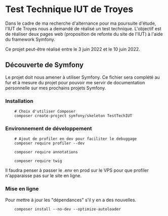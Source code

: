 # Test Technique IUT de Troyes

Dans le cadre de ma recherche d'alternance pour ma poursuite d'étude, l'IUT de Troyes nous a demandé de réalisé un test technique. L'objectif est de réaliser deux pages web (proposition de refonte du site de l'IUT) à l'aide du framework Symfony.

Ce projet peut-être réalisé entre le 3 juin 2022 et le 10 juin 2022. 

## Découverte de Symfony

Le projet doit nous amener à utiliser Symfony. Ce fichier sera complété au fur et à mesure du projet pour pouvoir me servir de documentation personnelle sur mes prochains projets Symfony.

### Installation

```
    # Choix d'utiliser Composer
    composer create-project symfony/skeleton TestTechIUT
```

### Environnement de développement

```
    # Ajout de profiler en dev pour faciliter le debuggage
    composer require profiler --dev

    composer require annotations

    composer require twig
```
Il faudra penser à passer le .env en prod sur le VPS pour que profiler n'apparaisse pas sur le site en ligne.

### Mise en ligne

Pour mettre à jour les "dépendances" s'il y en a des nouvelles.
```
    composer install --no-dev --optimize-autoloader
```
